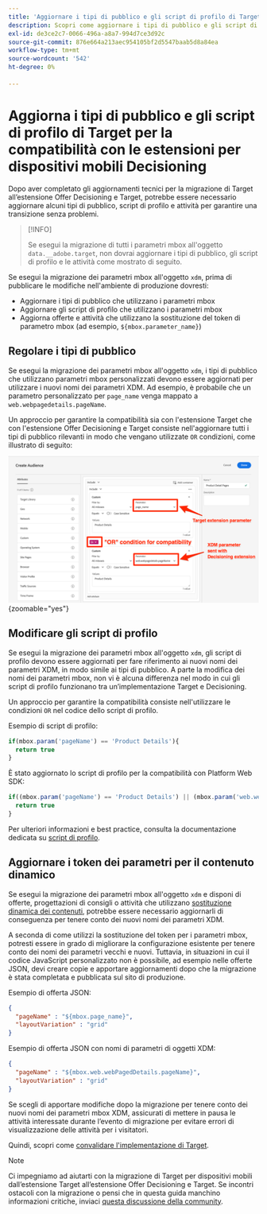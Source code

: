 ```yaml
---
title: 'Aggiornare i tipi di pubblico e gli script di profilo di Target: esegui la migrazione dell’implementazione di Adobe Target nell’app mobile all’estensione Offer Decisioning e Target'
description: Scopri come aggiornare i tipi di pubblico e gli script di profilo di Adobe Target per verificarne la compatibilità con l’estensione Offer Decisioning e Target.
exl-id: de3ce2c7-0066-496a-a8a7-994d7ce3d92c
source-git-commit: 876e664a213aec954105bf2d5547baab5d8a84ea
workflow-type: tm+mt
source-wordcount: '542'
ht-degree: 0%

---
```


# Aggiorna i tipi di pubblico e gli script di profilo di Target per la compatibilità con le estensioni per dispositivi mobili Decisioning


Dopo aver completato gli aggiornamenti tecnici per la migrazione di Target all’estensione Offer Decisioning e Target, potrebbe essere necessario aggiornare alcuni tipi di pubblico, script di profilo e attività per garantire una transizione senza problemi.

>[!INFO]
>
>Se esegui la migrazione di tutti i parametri mbox all&#39;oggetto `data.__adobe.target`, non dovrai aggiornare i tipi di pubblico, gli script di profilo e le attività come mostrato di seguito.


Se esegui la migrazione dei parametri mbox all&#39;oggetto `xdm`, prima di pubblicare le modifiche nell&#39;ambiente di produzione dovresti:

* Aggiornare i tipi di pubblico che utilizzano i parametri mbox
* Aggiornare gli script di profilo che utilizzano i parametri mbox
* Aggiorna offerte e attività che utilizzano la sostituzione del token di parametro mbox (ad esempio, `${mbox.parameter_name}`)

## Regolare i tipi di pubblico

Se esegui la migrazione dei parametri mbox all&#39;oggetto `xdm`, i tipi di pubblico che utilizzano parametri mbox personalizzati devono essere aggiornati per utilizzare i nuovi nomi dei parametri XDM. Ad esempio, è probabile che un parametro personalizzato per `page_name` venga mappato a `web.webpagedetails.pageName`.

Un approccio per garantire la compatibilità sia con l&#39;estensione Target che con l&#39;estensione Offer Decisioning e Target consiste nell&#39;aggiornare tutti i tipi di pubblico rilevanti in modo che vengano utilizzate `OR` condizioni, come illustrato di seguito:

![Come visualizzare l&#39;aggiornamento di un pubblico Target per la compatibilità con le estensioni di Offer Decisioning e Target](assets/target-audience-update.png){zoomable="yes"}

## Modificare gli script di profilo

Se esegui la migrazione dei parametri mbox all&#39;oggetto `xdm`, gli script di profilo devono essere aggiornati per fare riferimento ai nuovi nomi dei parametri XDM, in modo simile ai tipi di pubblico. A parte la modifica dei nomi dei parametri mbox, non vi è alcuna differenza nel modo in cui gli script di profilo funzionano tra un’implementazione Target e Decisioning.

Un approccio per garantire la compatibilità consiste nell&#39;utilizzare le condizioni `OR` nel codice dello script di profilo.

Esempio di script di profilo:

```Javascript
if(mbox.param('pageName') == 'Product Details'){
  return true
}
```

È stato aggiornato lo script di profilo per la compatibilità con Platform Web SDK:

```Javascript
if((mbox.param('pageName') == 'Product Details') || (mbox.param('web.webPageDetails.pageName') =='Product Details')){
  return true
}
```

Per ulteriori informazioni e best practice, consulta la documentazione dedicata su [script di profilo](https://experienceleague.adobe.com/it/docs/target/using/audiences/visitor-profiles/profile-parameters).

## Aggiornare i token dei parametri per il contenuto dinamico

Se esegui la migrazione dei parametri mbox all&#39;oggetto `xdm` e disponi di offerte, progettazioni di consigli o attività che utilizzano [sostituzione dinamica dei contenuti](https://experienceleague.adobe.com/it/docs/target/using/experiences/offers/passing-profile-attributes-to-the-html-offer), potrebbe essere necessario aggiornarli di conseguenza per tenere conto dei nuovi nomi dei parametri XDM.

A seconda di come utilizzi la sostituzione del token per i parametri mbox, potresti essere in grado di migliorare la configurazione esistente per tenere conto dei nomi dei parametri vecchi e nuovi. Tuttavia, in situazioni in cui il codice JavaScript personalizzato non è possibile, ad esempio nelle offerte JSON, devi creare copie e apportare aggiornamenti dopo che la migrazione è stata completata e pubblicata sul sito di produzione.

Esempio di offerta JSON:

```JSON
{
  "pageName" : "${mbox.page_name}",
  "layoutVariation" : "grid"
}
```

Esempio di offerta JSON con nomi di parametri di oggetti XDM:

```JSON
{
  "pageName" : "${mbox.web.webPagedDetails.pageName}",
  "layoutVariation" : "grid"
}
```

Se scegli di apportare modifiche dopo la migrazione per tenere conto dei nuovi nomi dei parametri mbox XDM, assicurati di mettere in pausa le attività interessate durante l’evento di migrazione per evitare errori di visualizzazione delle attività per i visitatori.


Quindi, scopri come [convalidare l&#39;implementazione di Target](validate.md).

>[!NOTE]
>
>Ci impegniamo ad aiutarti con la migrazione di Target per dispositivi mobili dall’estensione Target all’estensione Offer Decisioning e Target. Se incontri ostacoli con la migrazione o pensi che in questa guida manchino informazioni critiche, inviaci [questa discussione della community](https://experienceleaguecommunities.adobe.com/t5/adobe-experience-platform-data/tutorial-discussion-migrate-target-from-at-js-to-web-sdk/m-p/575587#M463).
